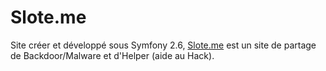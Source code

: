 Slote.me
========

Site créer et développé sous Symfony 2.6, [Slote.me](http://Slote.me) est un site de partage de Backdoor/Malware et d'Helper (aide au Hack).
